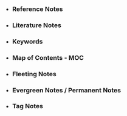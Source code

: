 - ### Reference Notes
- ### Literature Notes
- ### Keywords
- ### Map of Contents - MOC
- ### Fleeting Notes
- ### Evergreen Notes / Permanent Notes
- ### Tag Notes